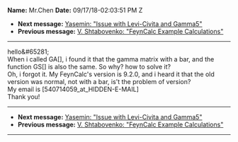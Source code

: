 **Name:** Mr.Chen
**Date:** 09/17/18-02:03:51 PM Z

  - **Next message:** [Yasemin: "Issue with Levi-Civita and
    Gamma5"](1431.html)
  - **Previous message:** [V. Shtabovenko: "FeynCalc Example
    Calculations"](1429.html)

-----

hello&\#65281;  
When i called GA[], i found it that the gamma matrix with a bar,
and the  
function GS[] is also the same. So why? how to solve it?  
Oh, i forgot it. My FeynCalc's version is 9.2.0, and i heard it that the
old version was normal, not with a bar, is't the problem of version?  
My email is
[540714059_at_HIDDEN-E-MAIL]  
Thank you\!  

-----

  - **Next message:** [Yasemin: "Issue with Levi-Civita and
    Gamma5"](1431.html)
  - **Previous message:** [V. Shtabovenko: "FeynCalc Example
    Calculations"](1429.html)

-----

